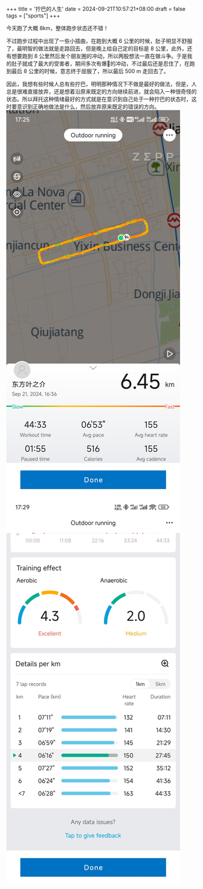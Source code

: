 +++
title = '拧巴的人生'
date = 2024-09-21T10:57:21+08:00
draft = false
tags = ["sports"]
+++

今天跑了大概 8km，整体跑步状态还不错！

不过跑步过程中出现了一些小插曲，在跑到大概 6 公里的时候，肚子明显不舒服了，最明智的做法就是走路回去，但是晚上给自己定的目标是 8 公里，此外，还有想要跑到 8 公里然后发个朋友圈的冲动，所以两股想法一直在做斗争。于是我的肚子就成了最大的受害者，期间多次有爆:shit:的冲动，不过最后还是忍住了，在跑到最后 8 公里的时候，意志终于屈服了，所以最后 500 m 走回去了。

因此，我想有些时候人总有些拧巴，明明那种情况下不做是最好的做法，但是，人总是很难直接放弃，还是想着沿原来既定的方向继续前进，就会陷入一种很奇怪的状态。所以拜托这种情绪最好的方式就是在意识到自己处于一种拧巴的状态时，这时要意识到正确地做法是什么，然后放弃原来既定的错误的方向。
![base](base.jpg '跑步区域')
![reate](rate.jpg '跑步速率')

